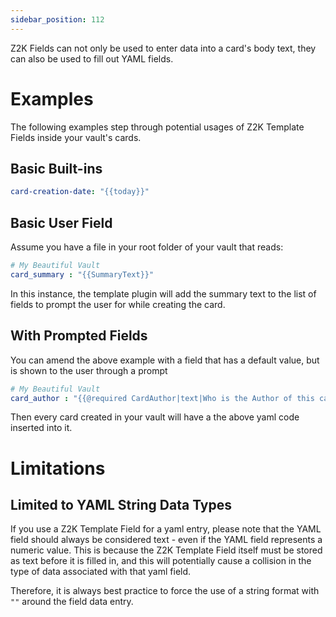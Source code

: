 ```yaml
---
sidebar_position: 112
---
```

Z2K Fields can not only be used to enter data into a card's body text, they can also be used to fill out YAML fields. 

# Examples
The following examples step through potential usages of Z2K Template Fields inside your vault's cards. 
## Basic Built-ins
```yaml
card-creation-date: "{{today}}"
```
## Basic User Field
Assume you have a file in your root folder of your vault that reads:
```yaml
# My Beautiful Vault
card_summary : "{{SummaryText}}"
```

In this instance, the template plugin will add the summary text to the list of fields to prompt the user for while creating the card. 

## With Prompted Fields 
You can amend the above example with a field that has a default value, but is shown to the user through a prompt
```yaml
# My Beautiful Vault
card_author : "{{@required CardAuthor|text|Who is the Author of this card?|My Name|My Name}}"
```

Then every card created in your vault will have a the above yaml code inserted into it.



# Limitations

## Limited to YAML String Data Types
If you use a Z2K Template Field for a yaml entry, please note that the YAML field should always be considered text - even if the YAML field represents a numeric value. This is because the Z2K Template Field itself must be stored as text before it is filled in, and this will potentially cause a collision in the type of data associated with that yaml field.

Therefore, it is always best practice to force the use of a string format with `""` around the field data entry.
